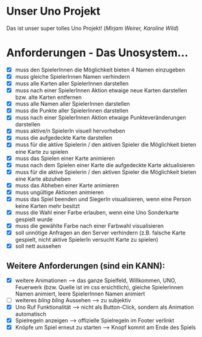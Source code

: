 # Unser Uno Projekt

Das ist unser super tolles Uno Projekt! 
(*Mirjam Weirer, Karoline Wild*)

# Anforderungen - Das Unosystem...
- [x] muss den SpielerInnen die Möglichkeit bieten 4 Namen einzugeben
- [x] muss gleiche SpielerInnen Namen verhindern
- [x] muss alle Karten aller SpielerInnen darstellen
- [x] muss nach einer SpielerInnen Aktion etwaige neue Karten darstellen bzw. alte Karten entfernen
- [x] muss alle Namen aller SpielerInnen darstellen
- [x] muss die Punkte aller SpielerInnen darstellen
- [x] muss nach einer SpielerInnen Aktion etwaige Punkteveränderungen darstellen
- [x] muss aktive/n SpielerIn visuell hervorheben
- [x] muss die aufgedeckte Karte darstellen
- [x] muss für die aktive Spielerin / den aktiven Spieler die Möglichkeit bieten eine Karte zu spielen
- [x] muss das Spielen einer Karte animieren
- [x] muss nach dem Spielen einer Karte die aufgedeckte Karte aktualisieren
- [x] muss für die aktive Spielerin / den aktiven Spieler die Möglichkeit bieten eine Karte abzuheben
- [x] muss das Abheben einer Karte animieren
- [x] muss ungültige Aktionen animieren
- [x] muss das Spiel beenden und SiegerIn visualisieren, wenn eine Person keine Karten mehr besitzt
- [x] muss die Wahl einer Farbe erlauben, wenn eine Uno Sonderkarte gespielt wurde
- [x] muss die gewählte Farbe nach einer Farbwahl visualisieren
- [x] soll unnötige Anfragen an den Server verhindern (z.B. falsche Karte gespielt, nicht aktive SpielerIn versucht Karte zu spielen)
- [x] soll nett aussehen

## Weitere Anforderungen (sind ein KANN):
- [x] weitere Animationen --> das ganze Spielfeld, Willkommen, UNO, Feuerwerk (bzw. Quelle ist im css ersichtlich), gleiche SpielerInnen Namen animiert, leere SpielerInnen Namen animiert
- [ ] weiteres *bling bling* Aussehen --> zu subjektiv
- [x] Uno Ruf Funktionalität --> nicht als Button-Click, sondern als Animation automatisch
- [x] Spielregeln anzeigen --> offizielle Spielregeln im Footer verlinkt
- [x] Knöpfe um Spiel erneut zu starten --> Knopf kommt am Ende des Spiels
